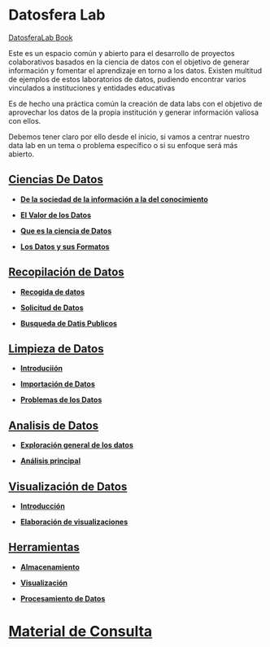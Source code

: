 # Datosfera Lab

[DatosferaLab Book](https://wikimediacolombia.gitbook.io/datosferalab/)


Este es un espacio común y abierto para el desarrollo de proyectos colaborativos basados en la ciencia de datos con el objetivo de generar información y fomentar el aprendizaje en torno a los datos. Existen multitud de ejemplos de estos laboratorios de datos, pudiendo encontrar varios vinculados a instituciones y entidades educativas

Es de hecho una práctica común la creación de data labs con el objetivo de aprovechar los datos de la propia institución y generar información valiosa con ellos.&#x20;

Debemos tener claro por ello desde el inicio, si vamos a centrar nuestro data lab en un tema o problema específico o si su enfoque será más abierto.


## [Ciencias De Datos](https://wikimediacolombia.gitbook.io/datosferalab/ciencia-de-datos/quickstart)

* [**De la sociedad de la información a la del conocimiento**](https://wikimediacolombia.gitbook.io/datosferalab/ciencia-de-datos/quickstart)

* [**El Valor de los Datos**](https://wikimediacolombia.gitbook.io/datosferalab/ciencia-de-datos/publish-your-docs)

* [**Que es la ciencia de Datos**](https://wikimediacolombia.gitbook.io/datosferalab/ciencia-de-datos/que-es-la-ciencia-de-datos)

* [**Los Datos y sus Formatos**](https://wikimediacolombia.gitbook.io/datosferalab/ciencia-de-datos/los-datos-y-sus-formatos)


## [Recopilación de Datos](https://wikimediacolombia.gitbook.io/datosferalab/recopilacion-de-datos/editor)

* [**Recogida de datos**](https://wikimediacolombia.gitbook.io/datosferalab/recopilacion-de-datos/editor)

* [**Solicitud de Datos**](https://wikimediacolombia.gitbook.io/datosferalab/recopilacion-de-datos/markdown)

* [**Busqueda de Datis Publicos**](https://wikimediacolombia.gitbook.io/datosferalab/recopilacion-de-datos/images-and-media)

## [**Limpieza de Datos**](https://wikimediacolombia.gitbook.io/datosferalab/limpieza-de-datos/editor)


* [**Introduciión**](https://wikimediacolombia.gitbook.io/datosferalab/limpieza-de-datos/editor)

* [**Importación de Datos**](https://wikimediacolombia.gitbook.io/datosferalab/limpieza-de-datos/editor-1)

* [**Problemas de los Datos**](https://wikimediacolombia.gitbook.io/datosferalab/limpieza-de-datos/markdown)


## [**Analisis de Datos**](https://wikimediacolombia.gitbook.io/datosferalab/analisis-de-datos/editor)

* [**Exploración general de los datos**](https://wikimediacolombia.gitbook.io/datosferalab/analisis-de-datos/editor)

* [**Análisis principal**](https://wikimediacolombia.gitbook.io/datosferalab/analisis-de-datos/markdown)

## [**Visualización de Datos**](https://wikimediacolombia.gitbook.io/datosferalab/visualizacion-de-datos/editor)

* [**Introducción**](https://wikimediacolombia.gitbook.io/datosferalab/visualizacion-de-datos/editor)

* [**Elaboración de visualizaciones**](https://wikimediacolombia.gitbook.io/datosferalab/visualizacion-de-datos/editor-1)


## [**Herramientas**]()

* [**Almacenamiento**](https://wikimediacolombia.gitbook.io/datosferalab/herramientas/editor)

* [**Visualización**](https://wikimediacolombia.gitbook.io/datosferalab/herramientas/editor-1)

* [**Procesamiento de Datos**](https://wikimediacolombia.gitbook.io/datosferalab/herramientas/editor-2)


# [**Material de Consulta**](https://wikimediacolombia.gitbook.io/datosferalab/material-de-consulta)
